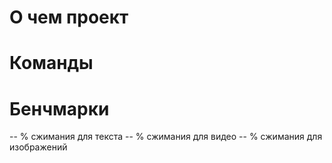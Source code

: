 # О чем проект


# Команды


# Бенчмарки
-- % сжимания для текста
-- % сжимания для видео
-- % сжимания для изображений
